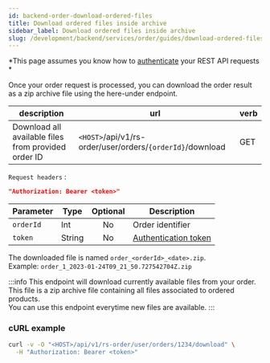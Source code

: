 ```yaml
---
id: backend-order-download-ordered-files
title: Download ordered files inside archive
sidebar_label: Download ordered files inside archive
slug: /development/backend/services/order/guides/download-ordered-files
---
```


*This page assumes you know how to [authenticate](../../authentication/api-guides/get-token-curl.md) your REST API requests *

Once your order request is processed, you can download the order result as a zip archive file using the here-under endpoint.  

| description | url | verb | 
| ----------- | --- | ---- |
| Download all available files from provided order ID | `<HOST>`/api/v1/rs-order/user/orders/`{orderId}`/download | GET |
`Request headers` :
```json
"Authorization: Bearer <token>"
```

| Parameter | Type | Optional | Description |
| --------- | ---- | :--------: | ----------- |
| `orderId` | Int | No | Order identifier |
| `token` | String | No | [Authentication token](../../authentication/api-guides/get-token-curl.md) |


The downloaded file is named `order_<orderId>_<date>.zip`.  
Example: `order_1_2023-01-24T09_21_50.727542704Z.zip`  


:::info
This endpoint will download currently available files from your order.  
This file is a zip archive file containing all files associated to ordered products.  
You can use this endpoint everytime new files are available.
:::

### cURL example

```bash
curl -v -O "<HOST>/api/v1/rs-order/user/orders/1234/download" \
  -H "Authorization: Bearer <token>"
```
